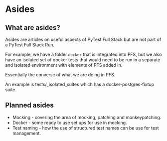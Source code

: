 # Asides

## What are asides?

Asides are articles on useful aspects of PyTest Full Stack but are not part of a PyTest Full Stack Run.

For example, we have a folder `docker` that is integrated into PFS, but we also have an isolated set of docker tests that would need to be run in a separate and isolated environment with elements of PFS added in. 

Essentially the converse of what we are doing in PFS.

An example is tests/_isolated_suites which has a docker-postgres-fixtup suite.

## Planned asides

- Mocking - covering the area of mocking, patching and monkeypatching.
- Docker - some ready to use set ups for use in mocking.
- Test naming - how the use of structured test names can be use for test management.


<br>

